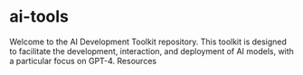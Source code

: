 # ai-tools
Welcome to the AI Development Toolkit repository. This toolkit is designed to facilitate the development, interaction, and deployment of AI models, with a particular focus on GPT-4.  Resources
